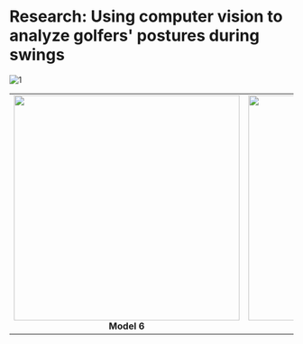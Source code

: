 # Research: Using computer vision to analyze golfers' postures during swings

![1](https://github.com/user-attachments/assets/54c9e5ef-4fa7-4d7d-b0a6-fdfada0219e0)

  <table>
  <tr>
    <td align="center">
      <img src="https://github.com/user-attachments/assets/7fec3d41-2cc5-4da1-b7b3-ca00a1e653e1" width="400"/><br/>
      <b>Model 6</b>
    </td>
    <td align="center">
      <img src="https://github.com/user-attachments/assets/75d4c591-117b-4e3d-8920-977ade64c0c8" width="400"/><br/>
      <b>Model 7</b>
    </td>
  </tr>
</table>
